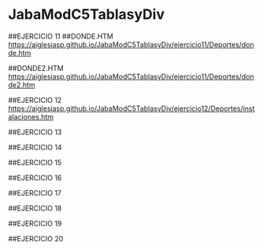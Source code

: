 # JabaModC5TablasyDiv

##EJERCICIO 11
##DONDE.HTM
https://aiglesiasp.github.io/JabaModC5TablasyDiv/ejercicio11/Deportes/donde.htm

##DONDE2.HTM
https://aiglesiasp.github.io/JabaModC5TablasyDiv/ejercicio11/Deportes/donde2.htm

##EJERCICIO 12
https://aiglesiasp.github.io/JabaModC5TablasyDiv/ejercicio12/Deportes/instalaciones.htm

##EJERCICIO 13

##EJERCICIO 14

##EJERCICIO 15

##EJERCICIO 16

##EJERCICIO 17

##EJERCICIO 18

##EJERCICIO 19

##EJERCICIO 20
